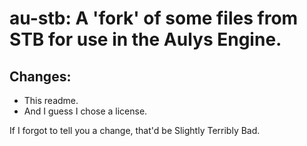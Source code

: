 [//]: # (Written by noidawt@gmail.com)
[//]: # (Date: 10.03.2020)

au-stb: A 'fork' of some files from STB for use in the Aulys Engine.
====================================================================

Changes:
--------
- This readme.
- And I guess I chose a license.

If I forgot to tell you a change, that'd be Slightly Terribly Bad.
